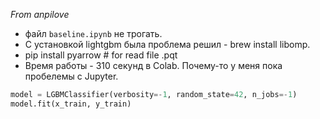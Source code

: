 *From anpilove*
- файл `baseline.ipynb` не трогать.
- С установкой lightgbm была проблема решил - brew install libomp.
- pip install pyarrow # for read file .pqt
- Время работы - 310 секунд в Colab. Почему-то у меня пока пробелемы с Jupyter.
```python
model = LGBMClassifier(verbosity=-1, random_state=42, n_jobs=-1)
model.fit(x_train, y_train)
```
